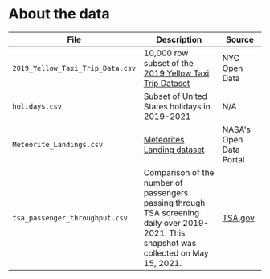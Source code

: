 # About the data

| File | Description | Source |
| --- | --- | --- |
| `2019_Yellow_Taxi_Trip_Data.csv` | 10,000 row subset of the [2019 Yellow Taxi Trip Dataset](https://data.cityofnewyork.us/Transportation/2019-Yellow-Taxi-Trip-Data/2upf-qytp) | NYC Open Data |
| `holidays.csv` | Subset of United States holidays in 2019-2021 | N/A |
| `Meteorite_Landings.csv` | [Meteorites Landing dataset](https://data.nasa.gov/Space-Science/Meteorite-Landings/gh4g-9sfh) | NASA's Open Data Portal |
| `tsa_passenger_throughput.csv` | Comparison of the number of passengers passing through TSA screening daily over 2019-2021. This snapshot was collected on May 15, 2021. | [TSA.gov](https://www.tsa.gov/coronavirus/passenger-throughput) |
